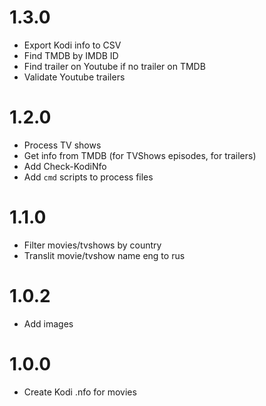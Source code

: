 ﻿# 1.3.0
- Export Kodi info to CSV
- Find TMDB by IMDB ID
- Find trailer on Youtube if no trailer on TMDB
- Validate Youtube trailers

# 1.2.0
- Process TV shows
- Get info from TMDB (for TVShows episodes, for trailers)
- Add Check-KodiNfo
- Add `cmd` scripts to process files

# 1.1.0
- Filter movies/tvshows by country
- Translit movie/tvshow name eng to rus

# 1.0.2
- Add images

# 1.0.0
- Create Kodi .nfo for movies
